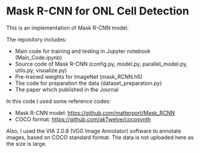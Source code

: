 # Mask R-CNN for ONL Cell Detection

This is an implementation of Mask R-CNN model.

The repository includes:
* Main code for training and testing in Jupyter notebook (Main_Code.ipynb)
* Source code of Mask R-CNN (config.py, model.py, parallel_model.py, utils.py, visualize.py)
* Pre-trained weights for ImageNet (mask_RCNN.h5)
* The code for preparation the data (dataset_preparation.py)
* The paper which published in the Journal

In this code I used some reference codes:
* Mask R-CNN model: https://github.com/matterport/Mask_RCNN
* COCO format: https://github.com/akTwelve/cocosynth

Also, I used the VIA 2.0.8 (VGG Image Annotator) software to annotate images, based on COCO standard format.
The data is not uploaded here as the size is large.
